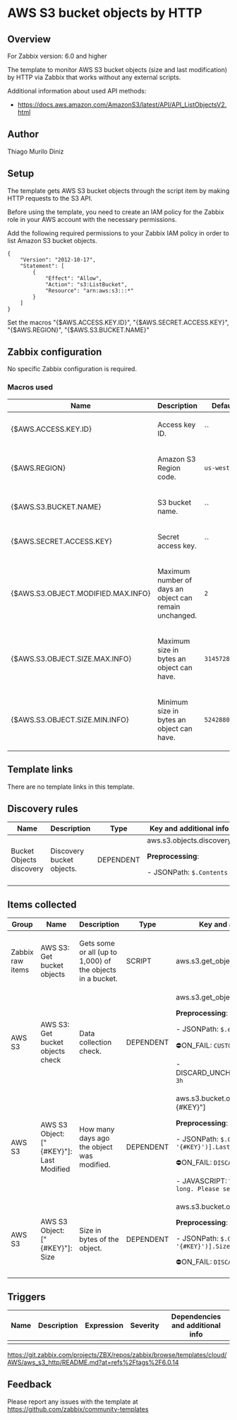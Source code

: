 # AWS S3 bucket objects by HTTP

## Overview

For Zabbix version: 6.0 and higher

The template to monitor AWS S3 bucket objects (size and last modification) by HTTP via Zabbix that works without any external scripts.

Additional information about used API methods:
- https://docs.aws.amazon.com/AmazonS3/latest/API/API_ListObjectsV2.html

## Author

Thiago Murilo Diniz

## Setup

The template gets AWS S3 bucket objects through the script item by making HTTP requests to the S3 API.

Before using the template, you need to create an IAM policy for the Zabbix role in your AWS account with the necessary permissions.

Add the following required permissions to your Zabbix IAM policy in order to list Amazon S3 bucket objects.

```
{
    "Version": "2012-10-17",
    "Statement": [
        {
            "Effect": "Allow",
            "Action": "s3:ListBucket",
            "Resource": "arn:aws:s3:::*"
        }
    ]
}
```

Set the macros "{$AWS.ACCESS.KEY.ID}", "{$AWS.SECRET.ACCESS.KEY}", "{$AWS.REGION}", "{$AWS.S3.BUCKET.NAME}"

## Zabbix configuration

No specific Zabbix configuration is required.

### Macros used

|Name|Description|Default|
|----|-----------|-------|
|{$AWS.ACCESS.KEY.ID} |<p>Access key ID.</p> |`` |
|{$AWS.REGION} |<p>Amazon S3 Region code.</p> |`us-west-1` |
|{$AWS.S3.BUCKET.NAME} |<p>S3 bucket name.</p> |`` |
|{$AWS.SECRET.ACCESS.KEY} |<p>Secret access key.</p> |`` |
|{$AWS.S3.OBJECT.MODIFIED.MAX.INFO} |<p>Maximum number of days an object can remain unchanged.</p> |`2` |
|{$AWS.S3.OBJECT.SIZE.MAX.INFO} |<p>Maximum size in bytes an object can have.</p> |`31457280000` |
|{$AWS.S3.OBJECT.SIZE.MIN.INFO} |<p>Minimum size in bytes an object can have.</p> |`5242880` |


## Template links

There are no template links in this template.

## Discovery rules

|Name|Description|Type|Key and additional info|
|----|-----------|----|----|
|Bucket Objects discovery |<p>Discovery bucket objects.</p> |DEPENDENT |aws.s3.objects.discovery<p>**Preprocessing**:</p><p>- JSONPath: `$.Contents`</p> |

## Items collected

|Group|Name|Description|Type|Key and additional info|
|-----|----|-----------|----|---------------------|
|Zabbix raw items |AWS S3: Get bucket objects |<p>Gets some or all (up to 1,000) of the objects in a bucket.</p> |SCRIPT |aws.s3.get_objects |
|AWS S3 |AWS S3: Get bucket objects check |<p>Data collection check.</p> |DEPENDENT |aws.s3.get_objects.check<p>**Preprocessing**:</p><p>- JSONPath: `$.error`</p><p>⛔️ON_FAIL: `CUSTOM_VALUE -> `</p><p>- DISCARD_UNCHANGED_HEARTBEAT: `3h`</p> |
|AWS S3 |AWS S3 Object: ["{#KEY}"]: Last Modified |<p>How many days ago the object was modified.</p> |DEPENDENT |aws.s3.bucket.object_modified["{#KEY}"]<p>**Preprocessing**:</p><p>- JSONPath: `$.Contents[?(@.Key== '{#KEY}')].LastModified.first()`</p><p>⛔️ON_FAIL: `DISCARD_VALUE -> `</p><p>- JAVASCRIPT: `The text is too long. Please see the template.`</p> |
|AWS S3 |AWS S3 Object: ["{#KEY}"]: Size |<p>Size in bytes of the object.</p> |DEPENDENT |aws.s3.bucket.object_size["{#KEY}"]<p>**Preprocessing**:</p><p>- JSONPath: `$.Contents[?(@.Key== '{#KEY}')].Size.first()`</p><p>⛔️ON_FAIL: `DISCARD_VALUE -> `</p> |

## Triggers

|Name|Description|Expression|Severity|Dependencies and additional info|
|----|-----------|----|----|----|
| | | | | |
https://git.zabbix.com/projects/ZBX/repos/zabbix/browse/templates/cloud/AWS/aws_s3_http/README.md?at=refs%2Ftags%2F6.0.14

## Feedback

Please report any issues with the template at https://github.com/zabbix/community-templates